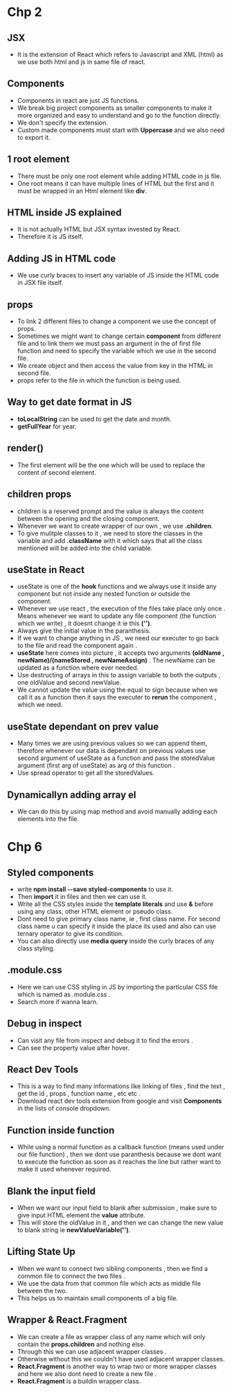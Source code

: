 # Chp 2
## JSX
* It is the extension of React which refers to Javascript and XML (html) as we use both html and js in same file of react. 

## Components
* Components in react are just JS functions. 
* We break big project components as smaller components to make it more organized and easy to understand and go to the function directly. 
* We don't specify the extension. 
* Custom made components must start with **Uppercase** and we also need to export it. 

## 1 root element
* There must be only one root element while adding HTML code in js file. 
* One root means it can have multiple lines of HTML but the first and it must be wrapped in an Html element like **div**.

## HTML inside JS explained
* It is not actually HTML but JSX syntax invested by React. 
* Therefore it is JS itself. 

## Adding JS in HTML code
* We use curly braces to insert any variable of JS inside the HTML code in JSX file itself. 

## props
* To link 2 different files to change a component we use the concept of props. 
* Sometimes we might want to change certain **component** from different file and to link them we must pass an argument in the of first file function and need to specify the variable which we use in the second file. 
* We create object and then access the value from key in the HTML in second file. 
* props refer to the file in which the function is being used.

## Way to get date format in JS
* **toLocalString** can be used to get the date and month.
* **getFullYear** for year.

## render()
* The first element will be the one which will be used to replace the content of second element.

## children props
* children is a reserved prompt and the value is always the content between the opening and the closing component.
* Whenever we want to create wrapper of our own , we use **.children**.
* To give mulitple classes to it , we need to store the classes in the variable and add **.className** with it which says that all the class mentioned will be added into the child variable. 

## useState in React
* useState is one of the **hook** functions and we always use it inside any component but not inside any nested function or outside the component.
* Whenever we use react , the execution of the files take place only once . Means whenever we want to update any file component (the function which we write) , it doesnt change it ie this **('')**.
* Always give the initial value in the paranthesis.
* If we want to change anything in JS , we need our executer to go back to the file and read the component again .
* **useState** here comes into picture , it accepts two arguments **(oldName , newName)/(nameStored , newNameAssign)** . The newName can be updated as a function where ever needed.
* Use destructing of arrays in this to assign variable to both the outputs , one oldValue and second newValue.
* We cannot update the value using the equal to sign because when we call it as a function then it says the executer to **rerun** the component , which we need.

## useState dependant on prev value
* Many times we are using previous values so we can append them, therefore whenever our data is dependant on previous values use second argument of useState as a function and pass the storedValue argument (first arg of useState) as arg of this function .
* Use spread operator to get all the storedValues.

## Dynamicallyn adding array el
* We can do this by using map method and avoid manually adding each elements into the file.

# Chp 6
## Styled components
* write **npm install --save styled-components** to use it.
* Then **import** it in files and then we can use it.
* Write all the CSS styles inside the **template literals** and use **&** before using any class, other HTML element or pseudo class.
* Dont need to give primary class name, ie , first class name. For second class name u can specify it inside the place its used and also can use ternary operator to give its condition.
* You can also directly use **media query** inside the curly braces of any class styling.

## .module.css
* Here we can use CSS styling in JS by importing the particular CSS file which is named as .module.css .
* Search more if wanna learn.

## Debug in inspect 
* Can visit any file from inspect and debug it to find the errors .
* Can see the property value after hover.

## React Dev Tools 
* This is a way to find many informations like linking of files , find the text , get the id , props , function name , etc etc .
* Download react dev tools extension from google and visit **Components** in the lists of console dropdown.

## Function inside function
* While using a normal function as a callback function (means used under our file function) , then we dont use paranthesis because we dont want to execute the function as soon as it reaches the line but rather want to make it used whenever required.

## Blank the input field
* When we want our input field to blank after submission , make sure to give input HTML element the **value** attribute.
* This will store the oldValue in it , and then we can change the new value to blank string ie **newValueVariable('')**.

## Lifting State Up
* When we want to connect two sibling components , then we find a common file to connect the two files .
* We use the data from that common file which acts as middle file between the two.
* This helps us to maintain small components of a big file. 

## Wrapper & React.Fragment
* We can create a file as wrapper class of any name which will only contain the **props.children** and nothing else.
* Through this we can use adjacent wrapper classes .
* Otherwise without this we couldn't have used adjacent wrapper classes.
* **React.Fragment** is another way to wrap two or more wrapper classes and here we also dont need to create a new file .
* **React.Fragment** is a buildin wrapper class.


